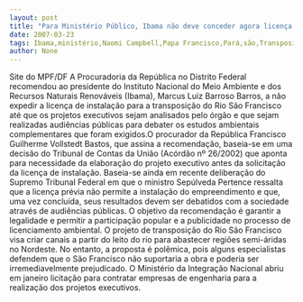 ```yaml
---
layout: post
title: "Para Ministério Público, Ibama não deve conceder agora licença de instalação para transposição do São Francisco"
date: 2007-03-23
tags: Ibama,ministério,Naomi Campbell,Papa Francisco,Pará,são,Transposição
author: None
---
```

Site do MPF/DF
A Procuradoria da República no Distrito Federal recomendou ao presidente do Instituto Nacional do Meio Ambiente e dos Recursos Naturais Renováveis (Ibama), Marcus Luiz Barroso Barros, a não expedir a licença de instalação para a transposição do Rio São Francisco até que os projetos executivos sejam analisados pelo órgão e que sejam realizadas audiências públicas para debater os estudos ambientais complementares que foram exigidos.O procurador da República Francisco Guilherme Vollstedt Bastos, que assina a recomendação, baseia-se em uma decisão do Tribunal de Contas da União (Acórdão nº 26/2002) que aponta para necessidade da elaboração do projeto executivo antes da solicitação da licença de instalação. Baseia-se ainda em recente deliberação do Supremo Tribunal Federal em que o ministro Sepúlveda Pertence ressalta que a licença prévia não permite a instalação do empreendimento e que, uma vez concluída, seus resultados devem ser debatidos com a sociedade através de audiências públicas.
O objetivo da recomendação é garantir a legalidade e permitir a participação popular e a publicidade no processo de licenciamento ambiental. O projeto de transposição do Rio São Francisco visa criar canais a partir do leito do rio para abastecer regiões semi-áridas no Nordeste. No entanto, a proposta é polêmica, pois alguns especialistas defendem que o São Francisco não suportaria a obra e poderia ser irremediavelmente prejudicado. O Ministério da Integração Nacional abriu em janeiro licitação para contratar empresas de engenharia para a realização dos projetos executivos. 